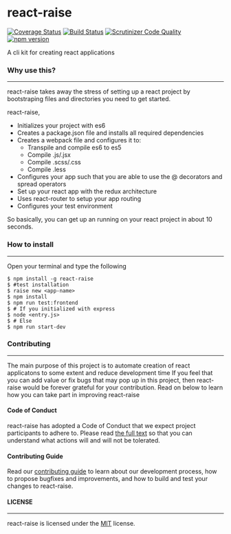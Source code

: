 # react-raise
[![Coverage Status](https://coveralls.io/repos/github/andela-iamao/react-raise/badge.svg)](https://coveralls.io/github/andela-iamao/react-raise) [![Build Status](https://travis-ci.org/andela-iamao/react-raise.svg?branch=master)](https://travis-ci.org/andela-iamao/react-raise) [![Scrutinizer Code Quality](https://scrutinizer-ci.com/g/andela-iamao/react-raise/badges/quality-score.png?b=master)](https://scrutinizer-ci.com/g/andela-iamao/react-raise/?branch=master) [![npm version](https://badge.fury.io/js/react-raise.svg)](https://badge.fury.io/js/react-raise)

A cli kit for creating react applications

### Why use this?
---
react-raise takes away the stress of setting up a react project by bootstraping files and directories you need to get started.

react-raise,
- Initializes your project with es6
- Creates a package.json file and installs all required dependencies
- Creates a webpack file and configures it to:
    - Transpile and compile es6 to es5
    - Compile .js/.jsx
    - Compile .scss/.css
    - Compile .less
- Configures your app such that you are able to use the @ decorators and spread operators
- Set up your react app with the redux architecture
- Uses react-router to setup your app routing
- Configures your test environment

So basically, you can get up an running on your react project in about 10 seconds.

### How to install
---
Open your terminal and type the following
```
$ npm install -g react-raise
$ #test installation
$ raise new <app-name>
$ npm install
$ npm run test:frontend
$ # If you initialized with express
$ node <entry.js>
$ # Else
$ npm run start-dev
```

### Contributing
---

The main purpose of this project is to automate creation of react applicatons to some extent and reduce development time
If you feel that you can add value or fix bugs that may pop up in this project, then react-raise would be forever
grateful for your contribution.
Read on below to learn how you can take part in improving react-raise

#### Code of Conduct

react-raise has adopted a Code of Conduct that we expect project participants to adhere to. Please read [the full text](CONTRIBUTOR_CONVENANT.md) so that you can understand what actions will and will not be tolerated.

#### Contributing Guide

Read our [contributing guide](CONTRIBUTING.md) to learn about our development process, how to propose bugfixes and improvements, and how to build and test your changes to react-raise.


#### LICENSE
---

react-raise is licensed under the [MIT](LICENSE) license.